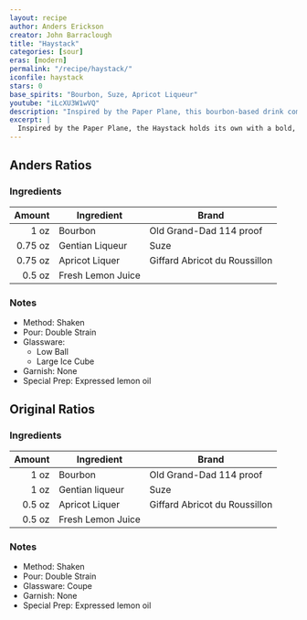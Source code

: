 ```yaml
---
layout: recipe
author: Anders Erickson
creator: John Barraclough
title: "Haystack"
categories: [sour]
eras: [modern]
permalink: "/recipe/haystack/"
iconfile: haystack
stars: 0
base_spirits: "Bourbon, Suze, Apricot Liqueur"
youtube: "iLcXU3W1wVQ"
description: "Inspired by the Paper Plane, this bourbon-based drink comes together with just a few ingredients."
excerpt: |
  Inspired by the Paper Plane, the Haystack holds its own with a bold, fruity-bitter balance that feels fresh and different. Built with bourbon, gentian liqueur (like Suze, Salers, or Aveze), apricot liqueur, and fresh lemon juice, it’s a modern whiskey cocktail that’s both easy to mix but surprisingly complex. If you’re looking for a unique bourbon sour variation or just want something new for your home bar, this one’s worth a try.
---
```


<div class="subrecipe" markdown="1">

## Anders Ratios

### Ingredients

|  Amount | Ingredient        | Brand                         |
| ------: | ----------------- | ----------------------------- |
|    1 oz | Bourbon           | Old Grand-Dad 114 proof       |
| 0.75 oz | Gentian Liqueur   | Suze                          |
| 0.75 oz | Apricot Liquer    | Giffard Abricot du Roussillon |
|  0.5 oz | Fresh Lemon Juice |

### Notes

- Method: Shaken
- Pour: Double Strain
- Glassware:
  - Low Ball
  - Large Ice Cube
- Garnish: None
- Special Prep: Expressed lemon oil

</div>
<div class="subrecipe" markdown="1">

## Original Ratios

### Ingredients

| Amount | Ingredient        | Brand                         |
| -----: | ----------------- | ----------------------------- |
|   1 oz | Bourbon           | Old Grand-Dad 114 proof       |
|   1 oz | Gentian liqueur   | Suze                          |
| 0.5 oz | Apricot Liquer    | Giffard Abricot du Roussillon |
| 0.5 oz | Fresh Lemon Juice |

### Notes

- Method: Shaken
- Pour: Double Strain
- Glassware: Coupe
- Garnish: None
- Special Prep: Expressed lemon oil

</div>
